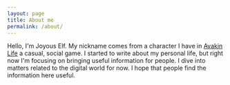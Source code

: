 ```yaml
---
layout: page
title: About me
permalink: /about/
---
```



Hello, I'm Joyous Elf. My nickname comes from a character I have in [Avakin Life](https://play.google.com/store/apps/details?id=com.lockwoodpublishing.avakinlife&hl=en&gl=US) a casual, social game.
I started to write about my personal life, but right now I'm focusing on bringing useful information for people. I dive into matters related to the digital world for now. I hope that people find the information here useful.
